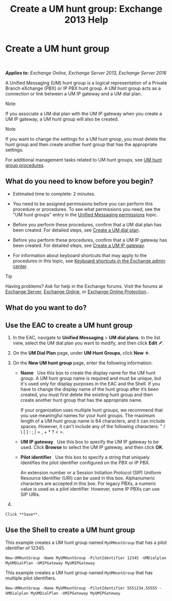 ﻿---
title: 'Create a UM hunt group: Exchange 2013 Help'
TOCTitle: Create a UM hunt group
ms:assetid: 43ecb1ec-5f82-4516-9010-de8f954d3758
ms:mtpsurl: https://technet.microsoft.com/en-us/library/Aa997679(v=EXCHG.150)
ms:contentKeyID: 49315401
ms.date: 12/10/2017
mtps_version: v=EXCHG.150
f1_keywords:
- Microsoft.Exchange.Management.SnapIn.Esm.Servers.UnifiedMessaging.CreateUMHuntGroupWizardForm.CreateUMHuntGroupWizardPage1
---

# Create a UM hunt group

 

_**Applies to:** Exchange Online, Exchange Server 2013, Exchange Server 2016_


A Unified Messaging (UM) hunt group is a logical representation of a Private Branch eXchange (PBX) or IP PBX hunt group. A UM hunt group acts as a connection or link between a UM IP gateway and a UM dial plan.


> [!NOTE]
> If you associate a UM dial plan with the UM IP gateway when you create a UM IP gateway, a UM hunt group will also be created.




> [!NOTE]
> If you want to change the settings for a UM hunt group, you must delete the hunt group and then create another hunt group that has the appropriate settings.



For additional management tasks related to UM hunt groups, see [UM hunt group procedures](https://docs.microsoft.com/en-us/exchange/voice-mail-unified-messaging/connect-voice-mail-system/um-hunt-group-procedures).

## What do you need to know before you begin?

  - Estimated time to complete: 2 minutes.

  - You need to be assigned permissions before you can perform this procedure or procedures. To see what permissions you need, see the "UM hunt groups" entry in the [Unified Messaging permissions](unified-messaging-permissions-exchange-2013-help.md) topic.

  - Before you perform these procedures, confirm that a UM dial plan has been created. For detailed steps, see [Create a UM dial plan](https://docs.microsoft.com/en-us/exchange/voice-mail-unified-messaging/connect-voice-mail-system/create-um-dial-plan).

  - Before you perform these procedures, confirm that a UM IP gateway has been created. For detailed steps, see [Create a UM IP gateway](https://docs.microsoft.com/en-us/exchange/voice-mail-unified-messaging/connect-voice-mail-system/create-um-ip-gateway).

  - For information about keyboard shortcuts that may apply to the procedures in this topic, see [Keyboard shortcuts in the Exchange admin center](keyboard-shortcuts-in-the-exchange-admin-center-exchange-online-protection-help.md).


> [!TIP]
> Having problems? Ask for help in the Exchange forums. Visit the forums at <A href="https://go.microsoft.com/fwlink/p/?linkid=60612">Exchange Server</A>, <A href="https://go.microsoft.com/fwlink/p/?linkid=267542">Exchange Online</A>, or <A href="https://go.microsoft.com/fwlink/p/?linkid=285351">Exchange Online Protection</A>..



## What do you want to do?

## Use the EAC to create a UM hunt group

1.  In the EAC, navigate to **Unified Messaging** \> **UM dial plans**. In the list view, select the UM dial plan you want to modify, and then click **Edit** ![Edit icon](images/JJ218640.6f53ccb2-1f13-4c02-bea0-30690e6ea71d(EXCHG.150).gif "Edit icon").

2.  On the **UM Dial Plan** page, under **UM Hunt Groups**, click **New** ![Add Icon](images/JJ218640.c1e75329-d6d7-4073-a27d-498590bbb558(EXCHG.150).gif "Add Icon").

3.  On the **New UM hunt group** page, enter the following information:
    
      - **Name**   Use this box to create the display name for the UM hunt group. A UM hunt group name is required and must be unique, but it's used only for display purposes in the EAC and the Shell. If you have to change the display name of the hunt group after it’s been created, you must first delete the existing hunt group and then create another hunt group that has the appropriate name.
        
        If your organization uses multiple hunt groups, we recommend that you use meaningful names for your hunt groups. The maximum length of a UM hunt group name is 64 characters, and it can include spaces. However, it can't include any of the following characters: " / \\ \[ \] : ; | = , + \* ? \< \>.
    
      - **UM IP gateway**   Use this box to specify the UM IP gateway to be used. Click **Browse** to select the UM IP gateway, and then click **OK**.
    
      - **Pilot identifier**   Use this box to specify a string that uniquely identifies the pilot identifier configured on the PBX or IP PBX.
        
        An extension number or a Session Initiation Protocol (SIP) Uniform Resource Identifier (URI) can be used in this box. Alphanumeric characters are accepted in this box. For legacy PBXs, a numeric value is used as a pilot identifier. However, some IP PBXs can use SIP URIs.

4.  
    
    Click **Save**.

## Use the Shell to create a UM hunt group

This example creates a UM hunt group named `MyUMHuntGroup` that has a pilot identifier of 12345.

    New-UMHuntGroup -Name MyUMHuntGroup -PilotIdentifier 12345 -UMDialplan MyUMDialPlan -UMIPGateway MyUMIPGateway

This example creates a UM hunt group named `MyUMHuntGroup` that has multiple pilot identifiers.

    New-UMHuntGroup -Name MyUMHuntGroup -PilotIdentifier 5551234,55555 -UMDialplan MyUMDialPlan -UMIPGateway MyUMIPGateway

